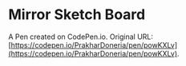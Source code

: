 # Mirror Sketch Board

A Pen created on CodePen.io. Original URL: [https://codepen.io/PrakharDoneria/pen/powKXLv](https://codepen.io/PrakharDoneria/pen/powKXLv).


